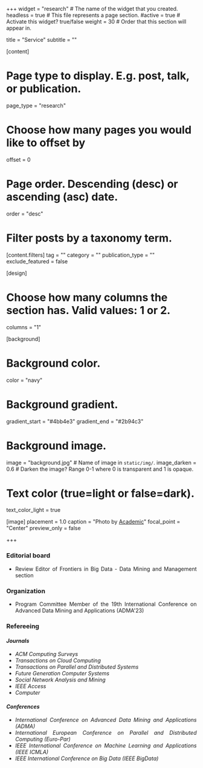 +++
widget = "research"  # The name of the widget that you created.
headless = true  # This file represents a page section.
#active = true  # Activate this widget? true/false
weight = 30 # Order that this section will appear in.

title = "Service"
subtitle = ""


[content]
  # Page type to display. E.g. post, talk, or publication.
  page_type = "research"
  
  
  # Choose how many pages you would like to offset by
  offset = 0

  # Page order. Descending (desc) or ascending (asc) date.
  order = "desc"

  # Filter posts by a taxonomy term.
  [content.filters]
    tag = ""
    category = ""
    publication_type = ""
    exclude_featured = false

[design]
  # Choose how many columns the section has. Valid values: 1 or 2.
  columns = "1"


[background]
  # Background color.
  color = "navy"
  
  # Background gradient.
  gradient_start = "#4bb4e3"
  gradient_end = "#2b94c3"
  
  # Background image.
  image = "background.jpg"  # Name of image in `static/img/`.
  image_darken = 0.6  # Darken the image? Range 0-1 where 0 is transparent and 1 is opaque.

  # Text color (true=light or false=dark).
  text_color_light = true

[image]
placement = 1.0
caption = "Photo by [Academic](https://sourcethemes.com/academic/)"
focal_point = "Center"
preview_only = false

+++
<div style="text-align: justify">
<h3>Editorial board</h3>
<ul>
<li>Review Editor of Frontiers in Big Data - Data Mining and Management section</li>
</ul>

<h3>Organization</h3>
<ul>
<li>Program Committee Member of the 19th International Conference on Advanced Data Mining and Applications (ADMA'23)</li>
</ul>

<h3>Refereeing</h3>
<h4><i>Journals</h4>
<ul>
<li>ACM Computing Surveys</li>
<li>Transactions on Cloud Computing</li>
<li>Transactions on Parallel and Distributed Systems</li>
<li>Future Generation Computer Systems</li>
<li>Social Network Analysis and Mining</li>
<li>IEEE Access</li>
<li>Computer</li>

</ul>
<h4><i>Conferences</h4>
<ul>
<li>International Conference on Advanced Data Mining and Applications (ADMA)</li>
<li>International European Conference on Parallel and Distributed Computing (Euro-Par)</li>
<li>IEEE International Conference on Machine Learning and Applications (IEEE ICMLA)</li>
<li>IEEE International Conference on Big Data (IEEE BigData)</li>
</ul>

</div>

